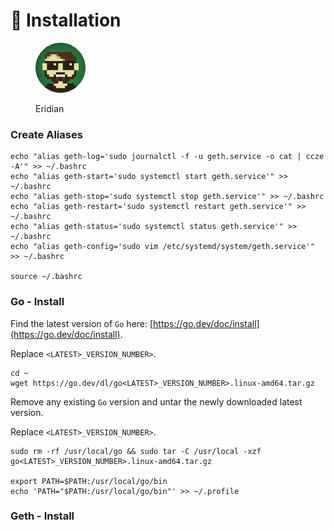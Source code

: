 # 💾 Installation

<figure><img src="https://raw.githubusercontent.com/DVStakers/docs/main/.gitbook/assets/Eridian.png" alt=""><figcaption><p>Eridian</p></figcaption></figure>

### Create Aliases

```
echo "alias geth-log='sudo journalctl -f -u geth.service -o cat | ccze -A'" >> ~/.bashrc
echo "alias geth-start='sudo systemctl start geth.service'" >> ~/.bashrc
echo "alias geth-stop='sudo systemctl stop geth.service'" >> ~/.bashrc
echo "alias geth-restart='sudo systemctl restart geth.service'" >> ~/.bashrc
echo "alias geth-status='sudo systemctl status geth.service'" >> ~/.bashrc
echo "alias geth-config='sudo vim /etc/systemd/system/geth.service'" >> ~/.bashrc

source ~/.bashrc
```

### Go - Install

Find the latest version of `Go` here: [https://go.dev/doc/install](https://go.dev/doc/install).

Replace `<LATEST>_VERSION_NUMBER>`.

```
cd ~
wget https://go.dev/dl/go<LATEST>_VERSION_NUMBER>.linux-amd64.tar.gz
```

Remove any existing `Go` version and untar the newly downloaded latest version.

Replace `<LATEST>_VERSION_NUMBER>`.

```
sudo rm -rf /usr/local/go && sudo tar -C /usr/local -xzf go<LATEST>_VERSION_NUMBER>.linux-amd64.tar.gz

export PATH=$PATH:/usr/local/go/bin
echo 'PATH="$PATH:/usr/local/go/bin"' >> ~/.profile
```

### Geth - Install







